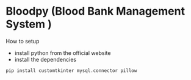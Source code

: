 # Bloodpy (Blood Bank Management System )

How to setup 

- install python from the official website
- install the dependencies

```python
pip install customtkinter mysql.connector pillow
```

